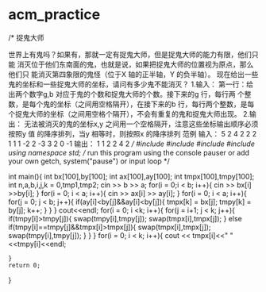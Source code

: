 # acm_practice
/*
捉鬼大师

世界上有鬼吗？如果有，那就一定有捉鬼大师，但是捉鬼大师的能力有限，他们只能
消灭位于他们东南面的鬼，也就是说，如果把捉鬼大师的位置视为原点，那么他们只
能消灭第四象限的鬼怪（位于X 轴的正半轴，Y 的负半轴）。
现在给出一些鬼的坐标和一些捉鬼大师的坐标，请问有多少鬼不能消灭？
1.输入：
第一行：给出两个数字g,b 对应于鬼的个数和捉鬼大师的个数。接下来的g 行，每行两
个整数，是每个鬼的坐标（之间用空格隔开），在接下来的b 行，每行两个整数，是每
个捉鬼大师的坐标（之间用空格个隔开），不会有重复的鬼和捉鬼大师出现。
2.输出：
无法被消灭的鬼的坐标x,y 之间用一个空格隔开，注意这些坐标输出顺序必须按照y 值
的降序排列，当y 相等时，则按照x 的降序排列
范例
输入：
5 2
4 2
2 2
1 1
1 -2
2 -3
3 2
0 -1
输出：
1 1
2 2
4 2
*/
#include <iostream>
#include<algorithm>
#include<string>
#include<vector>
using namespace std;
/* run this program using the console pauser or add your own getch, system("pause") or input loop */

int main(){
	int bx[100],by[100];
	int ax[100],ay[100];
	int tmpx[100],tmpy[100];
	int n,a,b,i,j,k = 0,tmp1,tmp2;
	cin >> b >> a;
	for(i = 0;i < b; i++){
        cin >> bx[i] >>by[i];
	}
	for(i = 0; i < a; i++){
        cin >> ax[i] >> ay[i];
	}
	for(i = 0; i < a; i++){
        for(j = 0; j < b; j++){
            if(ay[i]<by[j]&&ay[i]<by[j]){
                tmpx[k] = bx[j];
                tmpy[k] = by[j];
                k++;
            }
        }
	}
	cout<<endl;
	for(i = 0; i <k; i++){
        for(j = i+1; j < k; j++){
            if(tmpy[i]>tmpy[j]){
                swap(tmpy[i],tmpy[j]);
                swap(tmpx[i],tmpx[j]);
            }
            else if(tmpy[i]==tmpy[j]&&tmpx[i]>tmpx[j]){
                swap(tmpx[i],tmpx[j]);
                swap(tmpy[i],tmpy[j]);
            }
        }
	}
	for(i = 0; i < k; i++){
            cout << tmpx[i]<<" "<<tmpy[i]<<endl;

	}
	return 0;
}
